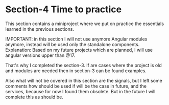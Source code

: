 # Section-4 Time to practice

This section contains a miniproject where we put on practice the essentials learned in the previous sections.

IMPORTANT: in this section I will not use anymore Angular modules anymore, instead will be used only the standalone components.
Explanation: Based on my future projects which are planned, I will use angular versions upper than @17.

That's why I completed the section-3. If are cases where the project is old and modules are needed then in section-3 can be found examples.

Also what will not be covered in this section are the signals, but I left some comments how should be used if will be the case in future, and the services, because for now I found them obsolete. But in the future I will complete this as should be.
